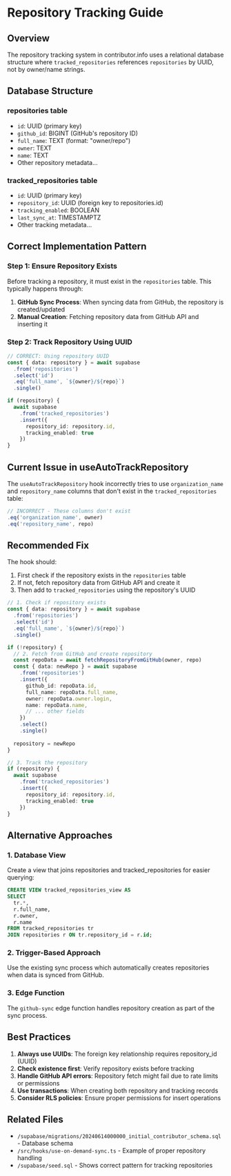 # Repository Tracking Guide

## Overview

The repository tracking system in contributor.info uses a relational database structure where `tracked_repositories` references `repositories` by UUID, not by owner/name strings.

## Database Structure

### repositories table
- `id`: UUID (primary key)
- `github_id`: BIGINT (GitHub's repository ID)
- `full_name`: TEXT (format: "owner/repo")
- `owner`: TEXT
- `name`: TEXT
- Other repository metadata...

### tracked_repositories table
- `id`: UUID (primary key)
- `repository_id`: UUID (foreign key to repositories.id)
- `tracking_enabled`: BOOLEAN
- `last_sync_at`: TIMESTAMPTZ
- Other tracking metadata...

## Correct Implementation Pattern

### Step 1: Ensure Repository Exists

Before tracking a repository, it must exist in the `repositories` table. This typically happens through:

1. **GitHub Sync Process**: When syncing data from GitHub, the repository is created/updated
2. **Manual Creation**: Fetching repository data from GitHub API and inserting it

### Step 2: Track Repository Using UUID

```typescript
// CORRECT: Using repository UUID
const { data: repository } = await supabase
  .from('repositories')
  .select('id')
  .eq('full_name', `${owner}/${repo}`)
  .single()

if (repository) {
  await supabase
    .from('tracked_repositories')
    .insert({
      repository_id: repository.id,
      tracking_enabled: true
    })
}
```

## Current Issue in useAutoTrackRepository

The `useAutoTrackRepository` hook incorrectly tries to use `organization_name` and `repository_name` columns that don't exist in the `tracked_repositories` table:

```typescript
// INCORRECT - These columns don't exist
.eq('organization_name', owner)
.eq('repository_name', repo)
```

## Recommended Fix

The hook should:

1. First check if the repository exists in the `repositories` table
2. If not, fetch repository data from GitHub API and create it
3. Then add to `tracked_repositories` using the repository's UUID

```typescript
// 1. Check if repository exists
const { data: repository } = await supabase
  .from('repositories')
  .select('id')
  .eq('full_name', `${owner}/${repo}`)
  .single()

if (!repository) {
  // 2. Fetch from GitHub and create repository
  const repoData = await fetchRepositoryFromGitHub(owner, repo)
  const { data: newRepo } = await supabase
    .from('repositories')
    .insert({
      github_id: repoData.id,
      full_name: repoData.full_name,
      owner: repoData.owner.login,
      name: repoData.name,
      // ... other fields
    })
    .select()
    .single()
    
  repository = newRepo
}

// 3. Track the repository
if (repository) {
  await supabase
    .from('tracked_repositories')
    .insert({
      repository_id: repository.id,
      tracking_enabled: true
    })
}
```

## Alternative Approaches

### 1. Database View
Create a view that joins repositories and tracked_repositories for easier querying:

```sql
CREATE VIEW tracked_repositories_view AS
SELECT 
  tr.*,
  r.full_name,
  r.owner,
  r.name
FROM tracked_repositories tr
JOIN repositories r ON tr.repository_id = r.id;
```

### 2. Trigger-Based Approach
Use the existing sync process which automatically creates repositories when data is synced from GitHub.

### 3. Edge Function
The `github-sync` edge function handles repository creation as part of the sync process.

## Best Practices

1. **Always use UUIDs**: The foreign key relationship requires repository_id (UUID)
2. **Check existence first**: Verify repository exists before tracking
3. **Handle GitHub API errors**: Repository fetch might fail due to rate limits or permissions
4. **Use transactions**: When creating both repository and tracking records
5. **Consider RLS policies**: Ensure proper permissions for insert operations

## Related Files

- `/supabase/migrations/20240614000000_initial_contributor_schema.sql` - Database schema
- `/src/hooks/use-on-demand-sync.ts` - Example of proper repository handling
- `/supabase/seed.sql` - Shows correct pattern for tracking repositories
